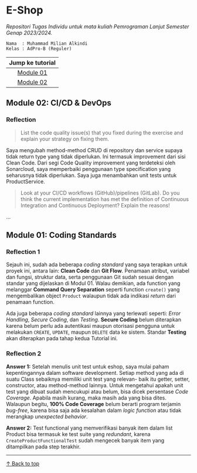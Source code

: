 # E-Shop
*Repositori Tugas Individu untuk mata kuliah Pemrograman Lanjut Semester Genap 2023/2024.*

```credential
Nama  : Muhammad Milian Alkindi
Kelas : AdPro-B (Reguler)
```

|             Jump ke tutorial             |
|:----------------------------------------:|
| [Module 01](#module-01-coding-standards) |
|   [Module 02](#module-02-cicd--devops)   |

## Module 02: CI/CD & DevOps
### Reflection
> List the code quality issue(s) that you fixed during the exercise and explain your strategy on fixing them.

Saya mengubah method-method CRUD di repository dan service supaya tidak return type yang tidak diperlukan.
Ini termasuk improvement dari sisi Clean Code.
Dari segi Code Quality improvement yang terdeteksi oleh Sonarcloud, saya memperbaiki penggunaan type specification
yang seharusnya tidak diperlukan.
Saya juga menambahkan unit tests untuk ProductService.


> Look at your CI/CD workflows (GitHub)/pipelines (GitLab). Do you think the current implementation has met the definition of Continuous Integration and Continuous Deployment? Explain the reasons!

...




## Module 01: Coding Standards
### Reflection 1
Sejauh ini, sudah ada beberapa _coding standard_ yang saya terapkan untuk proyek ini, antara lain:
**Clean Code** dan **Git Flow**. Penamaan atribut, variabel dan fungsi, struktur data, serta penggunaan Git
sudah sesuai dengan standar yang dijelaskan di Modul 01. Walau demikian, ada function yang melanggar **Command Query Separation**
seperti function `create()` yang mengembalikan object `Product` walaupun tidak ada indikasi _return_ dari penamaan function.

Ada juga beberapa _coding standard_ lainnya yang terlewati seperti: _Error Handling_, _Secure Coding_, dan _Testing_.
**Secure Coding** belum diterapkan karena belum perlu ada autentikasi maupun otorisasi pengguna
untuk melakukan `CREATE`, `UPDATE`, maupun `DELETE` data ke sistem. 
Standar **Testing** akan diterapkan pada tahap kedua Tutorial ini.

### Reflection 2
**Answer 1:**
Setelah menulis unit test untuk eshop, saya mulai paham kepentingannya dalam software development.
Setiap method yang ada di suatu Class sebaiknya memiliki unit test yang relevan- baik itu getter, setter, constructor, 
atau method-method lainnya.
Untuk mengetahui apakah unit test yang dibuat sudah mencukupi atau belum, bisa dicek persentase _Code Coverage_.
Apabila masih kurang, maka masih ada yang bisa dites. Walaupun begitu, **100% Code Coverage** belum berarti program
terjamin _bug-free_, karena bisa saja ada kesalahan dalam _logic function_ atau tidak merangkap _unexpected behavior_.

**Answer 2:**
Test functional yang memverifikasi banyak item dalam list Product bisa termasuk ke test suite yang _redundant_, karena
`CreateProductFunctionalTest` sudah mengecek banyak item yang ditampilkan pada step terakhir.

---
[↑ Back to top](#e-shop)